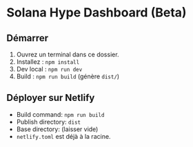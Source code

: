 # Solana Hype Dashboard (Beta)

## Démarrer
1. Ouvrez un terminal dans ce dossier.
2. Installez : `npm install`
3. Dev local : `npm run dev`
4. Build : `npm run build` (génère `dist/`)

## Déployer sur Netlify
- Build command: `npm run build`
- Publish directory: `dist`
- Base directory: (laisser vide)
- `netlify.toml` est déjà à la racine.
